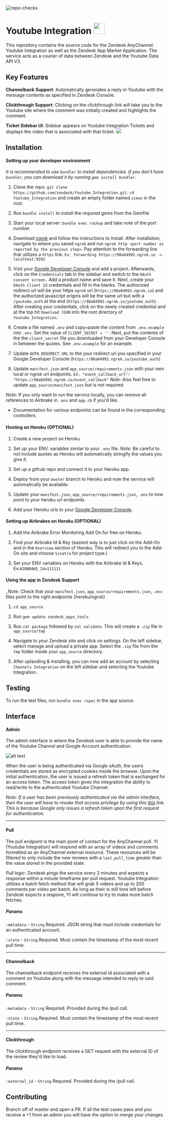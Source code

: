 ![repo-checks](https://github.com/zendesk/Youtube_Integration/workflows/repo-checks/badge.svg)
# Youtube Integration <img src="https://www.dropbox.com/s/uz4urq2i9kzdw86/small-logo.png?raw=1" width="35px">

This repository contains the source code for the Zendesk AnyChannel: Youtube Integration as well as the Zendesk App Market Application. The service acts as a courier of data between Zendesk and the Youtube Data API V3. 

## Key Features
__Channelback Support__: Automatically generates a reply in Youtube with the message contents as specified in Zendesk Console. 

__Clickthrough Support__: Clicking on the clickthrough link will take you to the Youtube site where the comment was initially created and highlights the comment.

__Ticket Sidebar UI__: Sidebar appears on Youtube Integration Tickets and displays the video that is associated with that ticket.
<img src="https://www.dropbox.com/s/qzwbsqixkdbuvjh/sidebar.png?raw=1">

## Installation
#### Setting up your developer environment
_It is recommended to use `bundler` to install dependencies. If you don't have `bundler`, you can download it by running `gem install bundler`._
1. Clone the repo: `git clone https://github.com/zendesk/Youtube_Integration.git`. `cd Youtube_Integration` and create an empty folder named `views` in the root.

2. Run `bundle install` to install the required gems from the Gemfile

3. Start your local server: `bundle exec rackup` and take note of the port number.

4. Download [ngrok](https://ngrok.com/download) and follow the instructions to install. After installation, navigate to where you saved `ngrok` and run `ngrok http <port number as reported by the previous step>`. Pay attention to the forwarding line that utilizes a `https` link. `Ex: Forwarding https://98a84992.ngrok.io -> localhost:9292 `

5. Visit your [Google Developer Console](https://console.developers.google.com/apis/credentials) and add a project. Afterwards, click on the `Credentials` tab in the sidebar and switch to the `OAuth consent screen.` Add a product name and save it. Next, create your `OAuth Client Id` credentials and fill in the blanks. The authorized redirect url will be your https `ngrok` url (`https://98a84992.ngrok.io`) and the authorized javascript origins will be the same url but with a `/youtube_auth` at the end (`https://98a84992.ngrok.io/youtube_auth`) . After creating your credentials, click on the newly created credential and at the top hit `Download JSON` into the root directory of `Youtube_Integration`.

6. Create a file named `.env` and copy+paste the content from `.env.example` into `.env`. Set the value of `CLIENT_SECRET = ''`. Next, put the contents of the the `client_secret` file you downloaded from your Developer Console in between the quotes. See `.env.example` for an example.

7. Update `AUTH_REDIRECT_URL` to the your redirect url you specified in your Google Developer Console (`https://98a84992.ngrok.io/youtube_auth`)

7. Update `manifest.json` and `app_source/requirements.json` with your own local or ngrok url endpoints. `EX: "event_callback_url": "https://98a84992.ngrok.io/event_callback"` _Note:_ Also feel free to update `app_source/manifest.json` but is not required.

_Note:_ If you only want to run the service locally, you can remove all references to Airbrake in `.env` and `app.rb` if you'd like.

* Documentation for various endpoints can be found in the corresponding controllers 

#### Hosting on Heroku (OPTIONAL)
1. Create a new project on Heroku

2. Set up your ENV. variables similar to your `.env` file. _Note:_ Be careful to not include quotes as Heroku will automatically stringify the values you give it.

3. Set up a github repo and connect it to your Heroku app.

4. Deploy from your `master` branch to Heroku and now the service will automatically be available.

5. Update your `manifest.json`, `app_source/requirements.json`, `.env` to now point to your heroku url endpoints

6. Add your Heroku urls to your [Google Developer Console](https://console.developers.google.com/apis/credentials).

#### Setting up Airbrakes on Heroku (OPTIONAL)
1. Add the Airbrake Error Monitoring Add On for free on Heroku.

2. Find your Airbrake Id & Key (easiest way is to just click on the Add-On and in the `Overview` section of Heroku. This will redirect you to the Add-On site and choose `Sinatra` for project type.)

3. Set your ENV variables on Heroku with the Airbrake Id & Keys. Ex:`AIRBRAKE_Id=111111`

#### Using the app in Zendesk Support
_Note: Check that your `manifest.json`, `app_source/requirements.json`, `.env` files point to the right endpoints (heroku/ngrok)
1. `cd app_source`

2. Run `gem update zendesk_apps_tools`

3. Run `zat package` followed by `zat validate`. This will create a `.zip` file in `app_source/tmp`

4. Navigate to your Zendesk site and click on settings. On the left sidebar, select manage and upload a private app. Select the `.zip` file from the `tmp` folder inside your `app_source` directory. 

5. After uplaoding & installing, you can now add an account by selecting `Channels Integration` on the left sidebar and selecting the Youtube Integration.

## Testing
To run the test files, run `bundle exec rspec` in the app source.

## Interface

#### Admin
The admin interface is where the Zendesk user is able to provide the name of the Youtube Channel and Google Account authentication.

![alt text](https://www.dropbox.com/s/drllars5va7kou8/admin.png?raw=1 'admin')

When the user is being authenticated via Google oAuth, the users credentials are stored as encrypted cookies inside the browser. Upon the initial authentication, the user is issued a refresh token that is exchanged for an access token. The access token gives the integration the ability to read/write to the authenticated Youtube Channel. 

_Note: If a user has been previously authenticated via the admin interface, then the user will have to revoke that access privilege by using this [this](https://security.google.com/settings/security/permissions) link. This is because Google only issues a refresh token upon the first request for authentication._ 

---

#### Pull
The pull endpoint is the main point of contact for the AnyChannel poll. YI (Youtube Integration) will respond with an array of videos and comments formatted as an AnyChannel external resource. These resources will be filtered to only include the new reviews with a `last_pull_time` greater than the value stored in the provided state.

_Pull logic_: Zendesk pings the service every 2 minutes and expects a response within a minute timeframe per pull request. Youtube Integration utilizes a batch fetch method that will grab 5 videos and up to 200 comments per video per batch. As long as their is still time left before Zendesk expects a respone, YI will continue to try to make more batch fetches.

#####  Params
`:metadata` - `String`  Required. JSON string that must include credentials for an authenticated account.

`:state` - `String` Required. Must contain the timestamp of the most recent pull time.

---

#### Channelback
The channelback endpoint receives the external id associated with a comment on Youtube along with the message intended to reply to said comment.

##### Params
`:metadata` - `String`  Required. Provided during the /pull call.

`:state` - `String` Required. Must contain the timestamp of the most recent pull time.

---

#### Clickthrough
The clickthrough endpoint receives a GET request with the external ID of the review they'd like to load.

##### Params
`:external_id` - `String` Required. Provided during the /pull call.

## Contributing
Branch off of master and open a PR. If all the test cases pass and you receive a +1 from an admin you will have the option to merge your changes.
